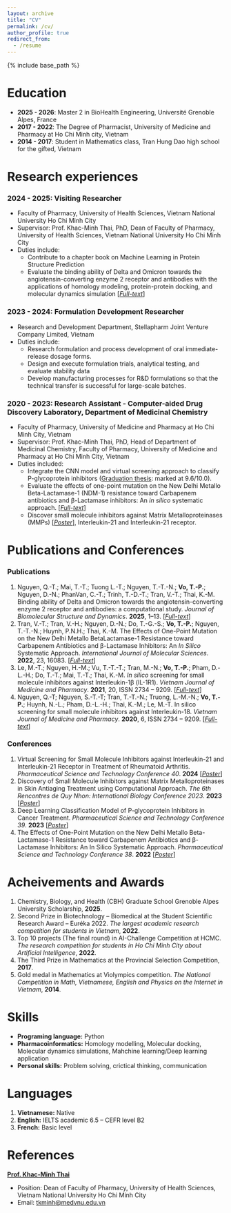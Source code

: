 ```yaml
---
layout: archive
title: "CV"
permalink: /cv/
author_profile: true
redirect_from:
  - /resume
---
```


{% include base_path %}

Education
======
* **2025 - 2026**: Master 2 in BioHealth Engineering, Université Grenoble Alpes, France
* **2017 - 2022**: The Degree of Pharmacist, University of Medicine and Pharmacy at Ho Chi Minh city, Vietnam
* **2014 - 2017**: Student in Mathematics class, Tran Hung Dao high school for the gifted, Vietnam

Research experiences
======
### 2024 - 2025: Visiting Researcher
  * Faculty of Pharmacy, University of Health Sciences, Vietnam National University Ho Chi Minh City
  * Supervisor: Prof. Khac-Minh Thai, PhD, Dean of Faculty of Pharmacy, University of Health Sciences, Vietnam National University Ho Chi Minh City
  * Duties include:
    * Contribute to a chapter book on Machine Learning in Protein Structure Prediction
    * Evaluate the binding ability of Delta and Omicron towards the angiotensin-converting enzyme 2 receptor and antibodies with the applications of homology modeling, protein-protein docking, and molecular dynamics simulation [*[Full-text](https://vothanhphuong.github.io/files/Binding-ability-of-Delta-and-Omicron-towards-the-angiotensin-converting-enzyme-2-receptor-and-antibodies-a-computational-study_fulltext.pdf)*]

### 2023 - 2024: Formulation Development Researcher
  * Research and Development Department, Stellapharm Joint Venture Company Limited, Vietnam
  * Duties include:
    * Research formulation and process development of oral immediate-release dosage forms.
    * Design and execute formulation trials, analytical testing, and evaluate stability data 
    * Develop manufacturing processes for R&D formulations so that the technical transfer is successful for large-scale batches.

### 2020 - 2023: Research Assistant - Computer-aided Drug Discovery Laboratory, Department of Medicinal Chemistry
  * Faculty of Pharmacy, University of Medicine and Pharmacy at Ho Chi Minh City, Vietnam
  * Supervisor: Prof. Khac-Minh Thai, PhD, Head of Department of Medicinal Chemistry, Faculty of Pharmacy, University of Medicine and Pharmacy at Ho Chi Minh City, Vietnam
  * Duties included:
    * Integrate the CNN model and virtual screening approach to classify P-glycoprotein inhibitors ([Graduation thesis](https://vothanhphuong.github.io/files/ICCS2022_P-gp-08112025.pdf): marked at 9.6/10.0).
    * Evaluate the effects of one-point mutation on the New Delhi Metallo Beta-Lactamase-1 (NDM-1) resistance toward Carbapenem antibiotics and β-Lactamase inhibitors: An *in silico* systematic approach. [*[Full-text](https://vothanhphuong.github.io/files/ijms-23-16083-with-cover.pdf)*]
    * Discover small molecule inhibitors against Matrix Metalloproteinases (MMPs) [*[Poster](https://vothanhphuong.github.io/files/BIO2023_HB_P14_apo.pdf)*], Interleukin-21 and Interleukin-21 receptor.

Publications and Conferences
======
### Publications
1. Nguyen, Q.-T.; Mai, T.-T.; Tuong L.-T.; Nguyen, T.-T.-N.; **Vo, T.-P.**; Nguyen, D.-N.; PhanVan, C.-T.; Trinh, T.-D.-T.; Tran, V.-T.; Thai, K.-M. Binding ability of Delta and Omicron towards the angiotensin-converting enzyme 2 receptor and antibodies: a computational study. *Journal of Biomolecular Structure and Dynamics*. **2025**, 1–13. [*[Full-text](https://vothanhphuong.github.io/files/Binding-ability-of-Delta-and-Omicron-towards-the-angiotensin-converting-enzyme-2-receptor-and-antibodies-a-computational-study_fulltext.pdf)*]
2. Tran, V.-T.; Tran, V.-H.; Nguyen, D.-N.; Do, T.-G.-S.; **Vo, T.-P.**; Nguyen, T.-T.-N.; Huynh, P.N.H.; Thai, K.-M. The Effects of One-Point Mutation on the New Delhi Metallo BetaLactamase-1 Resistance toward Carbapenem Antibiotics and β-Lactamase Inhibitors: An *In Silico* Systematic Approach. *International Journal of Molecular Sciences*. **2022**, 23, 16083. [*[Full-text](https://vothanhphuong.github.io/files/ijms-23-16083-with-cover.pdf)*]
3. Le, M.-T.; Nguyen, H.-M.; Vu, T.-T.-T.; Tran, M.-N.; **Vo, T.-P.**; Pham, D.-L.-H.; Do, T.-T.; Mai, T.-T.; Thai, K.-M. *In silico* screening for small molecule inhibitors against Interleukin-1β (IL-1R1). *Vietnam Journal of Medicine and Pharmacy*. **2021**, 20, ISSN 2734 – 9209. [*[Full-text](https://vothanhphuong.github.io/files/In-silico-screening-for-small-molecule-inhibitors-against-Interleukin-1β-(IL-1R1).pdf)*]
4. Nguyen, Q.-T; Nguyen, S.-T.-T; Tran, T.-T.-N.; Truong, L.-M.-N.; **Vo, T.-P.**; Huynh, N.-L.; Pham, D.-L.-H.; Thai, K.-M.; Le, M.-T. In silico screening for small molecule inhibitors against Interleukin-18. *Vietnam Journal of Medicine and Pharmacy*. **2020**, 6, ISSN 2734 – 9209. [*[Full-text](https://vothanhphuong.github.io/files/In-silico-screening-for-small-molecule-inhibitors-against-Interleukin-18.pdf)*]

### Conferences
1. Virtual Screening for Small Molecule Inhibitors against Interleukin-21 and Interleukin-21 Receptor in Treatment of Rheumatoid Arthritis. *Pharmaceutical Science and Technology Conference 40*. **2024** [*[Poster]()*]
2. Discovery of Small Molecule Inhibitors against Matrix Metalloproteinases in Skin Antiaging Treatment using Computational Approach. *The 6th Rencontres de Quy Nhon: International Biology Conference 2023*. **2023** [*[Poster](https://vothanhphuong.github.io/files/BIO2023_HB_P14_apo.pdf)*]
3. Deep Learning Classification Model of P-glycoprotein Inhibitors in Cancer Treatment. *Pharmaceutical Science and Technology Conference 39*. **2023** [*[Poster](https://vothanhphuong.github.io/files/BIO2023_HB_P14_apo.pdf)*]
4. The Effects of One-Point Mutation on the New Delhi Metallo Beta-Lactamase-1 Resistance toward Carbapenem Antibiotics and β-Lactamase Inhibitors: An In Silico Systematic Approach. *Pharmaceutical Science and Technology Conference 38*. **2022** [*[Poster](https://vothanhphuong.github.io/files/NDM-1-HD-KN-08-1.pdf)*]

Acheivements and Awards
======
1. Chemistry, Biology, and Health (CBH) Graduate School Grenoble Alpes University Scholarship, **2025**.
2. Second Prize in Biotechnology – Biomedical at the Student Scientific Research Award – Euréka 2022. *The largest academic research competition for students in Vietnam*, **2022**.
3. Top 10 projects (The final round) in AI-Challenge Competition at HCMC. *The research competition for students in Ho Chi Minh City about Artificial Intelligence*, **2022**.
4. The Third Prize in Mathematics at the Provincial Selection Competition, **2017**.
5. Gold medal in Mathematics at Violympics competition. *The National Competition in Math, Vietnamese, English and Physics on the Internet in Vietnam*, **2014**.

Skills
======
* **Programing language:** Python
* **Pharmacoinformatics:** Homology modelling, Molecular docking, Molecular dynamics simulations, Mahchine learning/Deep learning application
* **Personal skills:** Problem solving, crictical thinking, communication

Languages
======
1. **Vietnamese:** Native
2. **English:** IELTS academic 6.5 – CEFR level B2
3. **French:** Basic level

References
======
**[Prof. Khac-Minh Thai](https://www.researchgate.net/profile/Khac-Minh-Thai)**
* Position: Dean of Faculty of Pharmacy, University of Health Sciences, Vietnam National University Ho Chi Minh City
* Email: [tkminh@medvnu.edu.vn](mailto:tkminh@medvnu.edu.vn)
  
